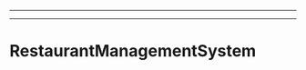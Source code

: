 -----------------------------------
----------------------------------------------------------------------------------------------------
# RestaurantManagementSystem
